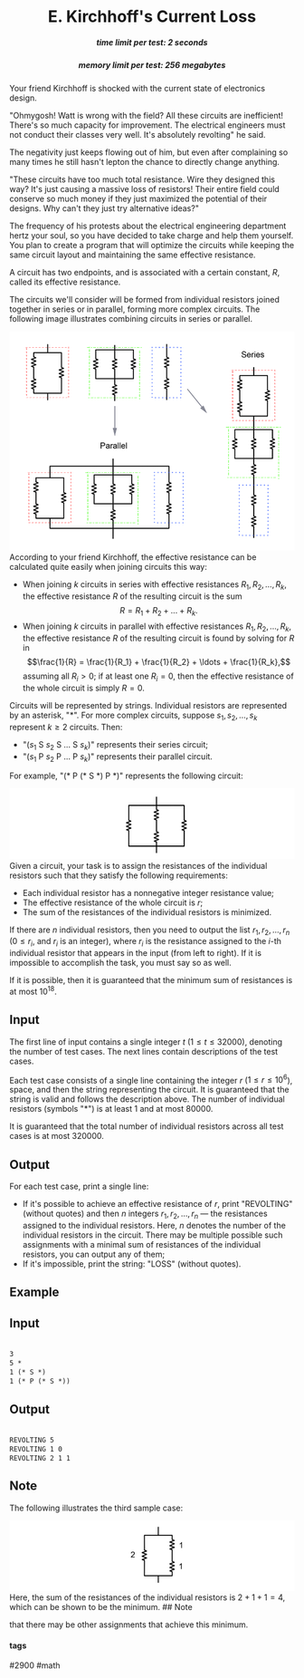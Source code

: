 <h1 style='text-align: center;'> E. Kirchhoff's Current Loss</h1>

<h5 style='text-align: center;'>time limit per test: 2 seconds</h5>
<h5 style='text-align: center;'>memory limit per test: 256 megabytes</h5>

Your friend Kirchhoff is shocked with the current state of electronics design.

"Ohmygosh! Watt is wrong with the field? All these circuits are inefficient! There's so much capacity for improvement. The electrical engineers must not conduct their classes very well. It's absolutely revolting" he said.

The negativity just keeps flowing out of him, but even after complaining so many times he still hasn't lepton the chance to directly change anything.

"These circuits have too much total resistance. Wire they designed this way? It's just causing a massive loss of resistors! Their entire field could conserve so much money if they just maximized the potential of their designs. Why can't they just try alternative ideas?"

The frequency of his protests about the electrical engineering department hertz your soul, so you have decided to take charge and help them yourself. You plan to create a program that will optimize the circuits while keeping the same circuit layout and maintaining the same effective resistance.

A circuit has two endpoints, and is associated with a certain constant, $R$, called its effective resistance. 

The circuits we'll consider will be formed from individual resistors joined together in series or in parallel, forming more complex circuits. The following image illustrates combining circuits in series or parallel. 

 ![](images/0e1d7a69b33fb326d5f7e3de6a52b2080b696820.png) According to your friend Kirchhoff, the effective resistance can be calculated quite easily when joining circuits this way:

* When joining $k$ circuits in series with effective resistances $R_1, R_2, \ldots, R_k$, the effective resistance $R$ of the resulting circuit is the sum $$R = R_1 + R_2 + \ldots + R_k.$$
* When joining $k$ circuits in parallel with effective resistances $R_1, R_2, \ldots, R_k$, the effective resistance $R$ of the resulting circuit is found by solving for $R$ in $$\frac{1}{R} = \frac{1}{R_1} + \frac{1}{R_2} + \ldots + \frac{1}{R_k},$$ assuming all $R_i > 0$; if at least one $R_i = 0$, then the effective resistance of the whole circuit is simply $R = 0$.

Circuits will be represented by strings. Individual resistors are represented by an asterisk, "*". For more complex circuits, suppose $s_1, s_2, \ldots, s_k$ represent $k \ge 2$ circuits. Then:

* "($s_1$ S $s_2$ S $\ldots$ S $s_k$)" represents their series circuit;
* "($s_1$ P $s_2$ P $\ldots$ P $s_k$)" represents their parallel circuit.

For example, "(* P (* S *) P *)" represents the following circuit:

 ![](images/20aa87fefe6adf3989884422c259a4596d9e48d4.png) Given a circuit, your task is to assign the resistances of the individual resistors such that they satisfy the following requirements:

* Each individual resistor has a nonnegative integer resistance value;
* The effective resistance of the whole circuit is $r$;
* The sum of the resistances of the individual resistors is minimized.

If there are $n$ individual resistors, then you need to output the list $r_1, r_2, \ldots, r_n$ ($0 \le r_i$, and $r_i$ is an integer), where $r_i$ is the resistance assigned to the $i$-th individual resistor that appears in the input (from left to right). If it is impossible to accomplish the task, you must say so as well.

If it is possible, then it is guaranteed that the minimum sum of resistances is at most $10^{18}$. 

## Input

The first line of input contains a single integer $t$ ($1 \le t \le 32000$), denoting the number of test cases. The next lines contain descriptions of the test cases.

Each test case consists of a single line containing the integer $r$ ($1 \le r \le 10^6$), space, and then the string representing the circuit. It is guaranteed that the string is valid and follows the description above. The number of individual resistors (symbols "*") is at least $1$ and at most $80000$.

It is guaranteed that the total number of individual resistors across all test cases is at most $320000$.

## Output

For each test case, print a single line:

* If it's possible to achieve an effective resistance of $r$, print "REVOLTING" (without quotes) and then $n$ integers $r_1, r_2, \ldots, r_n$ — the resistances assigned to the individual resistors. Here, $n$ denotes the number of the individual resistors in the circuit.  There may be multiple possible such assignments with a minimal sum of resistances of the individual resistors, you can output any of them;
* If it's impossible, print the string: "LOSS" (without quotes).
## Example

## Input


```

3
5 *
1 (* S *)
1 (* P (* S *))

```
## Output


```

REVOLTING 5
REVOLTING 1 0
REVOLTING 2 1 1

```
## Note

The following illustrates the third sample case:

 ![](images/228fdf51e9ffa6c9dcf58356af80229d8243dba9.png) Here, the sum of the resistances of the individual resistors is $2 + 1 + 1 = 4$, which can be shown to be the minimum. ## Note

 that there may be other assignments that achieve this minimum.



#### tags 

#2900 #math 